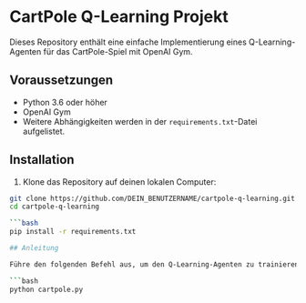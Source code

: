 # CartPole Q-Learning Projekt

Dieses Repository enthält eine einfache Implementierung eines Q-Learning-Agenten für das CartPole-Spiel mit OpenAI Gym.

## Voraussetzungen

- Python 3.6 oder höher
- OpenAI Gym
- Weitere Abhängigkeiten werden in der `requirements.txt`-Datei aufgelistet.

## Installation

1. Klone das Repository auf deinen lokalen Computer:

```bash
git clone https://github.com/DEIN_BENUTZERNAME/cartpole-q-learning.git
cd cartpole-q-learning

```bash
pip install -r requirements.txt

## Anleitung

Führe den folgenden Befehl aus, um den Q-Learning-Agenten zu trainieren und das CartPole-Spiel zu spielen:

```bash
python cartpole.py



